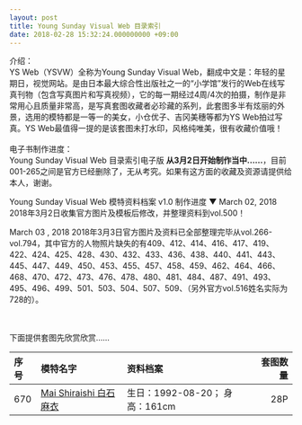 ```yaml
---
layout: post
title: Young Sunday Visual Web 目录索引
date: 2018-02-28 15:32:24.000000000 +09:00
---
```


介绍：<br>
YS Web（YSVW）全称为Young Sunday Visual Web，翻成中文是：年轻的星期日，视觉网站。是由日本最大综合性出版社之一的“小学馆”发行的Web在线写真刊物（包含写真图片和写真视频），它的每一期经过4周/4次的拍摄，制作是非常用心且质量非常高，是写真套图收藏者必珍藏的系列，此套图多半有炫丽的外景，选用的模特都是一等一的美女，小仓优子、吉冈美穗等都为YS Web拍过写真。YS Web最值得一提的是该套图未打水印，风格纯唯美，很有收藏价值哦！<br><br>
电子书制作进度：<br>
Young Sunday Visual Web 目录索引电子版 **从3月2日开始制作当中……**，目前001-265之间是官方已经删除了，无从考究。如果有这方面的收藏及资源请提供给本人，谢谢。

Young Sunday Visual Web 模特资料档案  v1.0 制作进度    ▼
March 02, 2018
2018年3月2日收集官方图片及模板后修改，并整理资料到vol.500！

March 03 , 2018
2018年3月3日官方图片及资料已全部整理完毕从vol.266-vol.794，其中官方的人物照片缺失的有409、412、414、416、417、419、422、424、425、428、430、432、433、436、438、440、441、443、445、447、449、450、453、455、457、458、459、462、464、466、468、470、472、473、476、478、480、481、484、487、491、493、495、496、499、501、503、504、507、509、（另外官方vol.516姓名实际为728的）。

<br><br>下面提供套图先欣赏欣赏……

| 序号 | 模特名字 |资料档案 | 套图数量 |
|:-------------|:-------------|:------------| -----:|
| 670 | [Mai Shiraishi 白石麻衣](http://blog.sina.com.cn/s/blog_180e76fbf0102x6wk.html) |  生日：1992-08-20； 身高：161cm | 28P |

